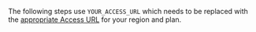 The following steps use `YOUR_ACCESS_URL` which needs to be replaced with the [appropriate Access URL](/docs/cloud/about-cloud/regions-ip-addresses) for your region and plan.
